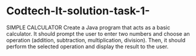 # Codtech-It-solution-task-1-
SIMPLE CALCULATOR 
Create a Java program that acts as a basic calculator. It should prompt the user to enter two numbers and choose an operation (addition, subtraction, multiplication, division). Then, it should perform the selected operation and display the result to the user.
